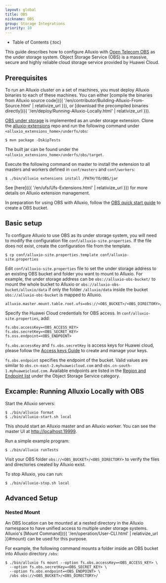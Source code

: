 ```yaml
---
layout: global
title: OBS
nickname: OBS
group: Storage Integrations
priority: 10
---
```


* Table of Contents
{:toc}

This guide describes how to configure Alluxio with
[Open Telecom OBS](http://www.huaweicloud.com/en-us/product/obs.html) as the under storage system. Object Storage
Service (OBS) is a massive, secure and highly reliable cloud storage service provided by Huawei Cloud.

## Prerequisites

To run an Alluxio cluster on a set of machines, you must deploy Alluxio binaries to each of these
machines. You can either
[compile the binaries from Alluxio source code]({{ '/en/contributor/Building-Alluxio-From-Source.html' | relativize_url }}),
or [download the precompiled binaries directly]({{ '/en/deploy/Running-Alluxio-Locally.html' | relativize_url }}).

[OBS under storage](https://github.com/Alluxio/alluxio-extensions/tree/master/underfs/obs) is implemented as an under storage extension.
Clone the [alluxio-extensions](https://github.com/Alluxio/alluxio-extensions/) repo and run the following command under `<alluxio_extensions_home>/underfs/obs`:

```console
$ mvn package -DskipTests
```

The built jar can be found under the `<alluxio_extensions_home>/underfs/obs/target`.

Execute the following command on master to install the extension to all masters and workers defined in `conf/masters` and `conf/workers`:

```console
$ ./bin/alluxio extensions install /PATH/TO/OBS/jar
```

See [here]({{ '/en/ufs/Ufs-Extensions.html' | relativize_url }}) for more details on Alluxio extension management.

In preparation for using OBS with Alluxio, follow the [OBS quick start guide](https://support-intl.huaweicloud.com/usermanual-obs/en-us_topic_0069825929.html)
to create a OBS bucket.

## Basic setup

To configure Alluxio to use OBS as its under storage system, you will need to modify the configuration file
`conf/alluxio-site.properties`. If the file does not exist, create the configuration file from the template.

```console
$ cp conf/alluxio-site.properties.template conf/alluxio-site.properties
```

Edit `conf/alluxio-site.properties` file to set the under storage address to an existing OBS bucket and folder you want to mount to Alluxio.
For example, the under storage address can be `obs://alluxio-obs-bucket/` to mount the whole bucket to Alluxio 
or `obs://alluxio-obs-bucket/alluxio/data` if only the folder `/alluxio/data` inside the bucket `obs://alluxio-obs-bucket` 
is mapped to Alluxio.

```
alluxio.master.mount.table.root.ufs=obs://<OBS_BUCKET>/<OBS_DIRECTORY>/
```

Specify the Huawei Cloud credentials for OBS access. In `conf/alluxio-site.properties`,
add:

```
fs.obs.accessKey=<OBS_ACCESS_KEY>
fs.obs.secretKey=<OBS_SECRET_KEY>
fs.oss.endpoint=<OBS_ENDPOINT>
```

`fs.obs.accessKey` and `fs.obs.secretKey` is access keys for Huawei cloud, please follow the 
[Access keys Guide](http://support.huaweicloud.com/en-us/usermanual-ca/en-us_topic_0046606340.html) 
to create and manage your keys.

`fs.obs.endpoint` specifies the endpoint of the bucket. 
Valid values are similar to `obs.cn-east-2.myhuaweicloud.com` and `obs.cn-south-1.myhuaweicloud.com`. 
Available endpoints are listed in the [Region and Endpoint list](https://developer.huaweicloud.com/en-us/endpoint)
under the Object Storage Service category.

## Excample: Running Alluxio Locally with OBS

Start the Alluxio servers:

```console
$ ./bin/alluxio format
$ ./bin/alluxio-start.sh local
```

This should start an Alluxio master and an Alluxio worker. You can see the master UI at
[http://localhost:19999](http://localhost:19999).

Run a simple example program:

```console
$ ./bin/alluxio runTests
```

Visit your OBS folder `obs://<OBS_BUCKET>/<OBS_DIRECTORY>` to verify the files
and directories created by Alluxio exist.

To stop Alluxio, you can run:

```console
$ ./bin/alluxio-stop.sh local
```

## Advanced Setup

### Nested Mount

An OBS location can be mounted at a nested directory in the Alluxio namespace to have unified
access to multiple under storage systems. Alluxio's
[Mount Command]({{ '/en/operation/User-CLI.html' | relativize_url }}#mount) can be used for
this purpose. 

For example, the following command mounts a folder inside an OBS bucket into Alluxio
directory `/obs`:

```console
$ ./bin/alluxio fs mount --option fs.obs.accessKey=<OBS_ACCESS_KEY> \
  --option fs.obs.secretKey=<OBS_SECRET_KEY> \
  --option fs.obs.endpoint=<OBS_ENDPOINT> \
  /obs obs://<OBS_BUCKET>/<OBS_DIRECTORY>/
```
